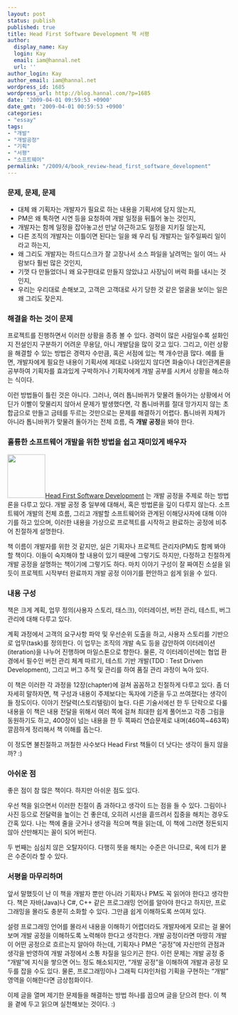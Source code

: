 ```yaml
---
layout: post
status: publish
published: true
title: Head First Software Development 책 서평
author:
  display_name: Kay
  login: Kay
  email: iam@hannal.net
  url: ''
author_login: Kay
author_email: iam@hannal.net
wordpress_id: 1685
wordpress_url: http://blog.hannal.com/?p=1685
date: '2009-04-01 09:59:53 +0900'
date_gmt: '2009-04-01 00:59:53 +0900'
categories:
- "essay"
tags:
- "개발"
- "개발공정"
- "기획"
- "서평"
- "소프트웨어"
permalink: "/2009/4/book_review-head_first_software_development"
---
```

<h3>문제, 문제, 문제</h3>
<ul>
<li>대체 왜 기획자는 개발자가 필요로 하는 내용을 기획서에 담지 않는지,</li>
<li>PM은 왜 툭하면 시연 등을 요청하여 개발 일정을 뒤틀어 놓는 것인지,</li>
<li>개발자는 함께 일정을 잡아놓고선 만날 야근하고도 일정을 지키질 않는지,</li>
<li>다른 조직의 개발자는 이틀이면 된다는 일을 왜 우리 팀 개발자는 일주일짜리 일이라고 하는지,</li>
<li>왜 그리도 개발자는 하드디스크가 잘 고장나서 소스 파일을 날려먹는 일이 여느 사람보다 훨씬 많은 것인지,</li>
<li>기껏 다 만들었더니 왜 요구한대로 만들지 않았냐고 사장님이 버럭 화를 내시는 것인지,</li>
<li>우리는 우리대로 손해보고, 고객은 고객대로 사기 당한 것 같은 얼굴을 보이는 일은 왜 그리도 잦은지.</li>
</ul>
<h3>해결을 하는 것이 문제</h3>
<p>프로젝트를 진행하면서 이러한 상황을 종종 볼 수 있다. 경력이 많은 사람일수록 설화인지 전설인지 구분하기 어려운 무용담, 아니 개발담을 많이 갖고 있다. 그리고, 이런 상황을 해결할 수 있는 방법은 경력자 수만큼, 혹은 서점에 있는 책 개수만큼 많다. 예를 들면, 개발자에게 필요한 내용이 기획서에 제대로 나와있지 않다면 화술이나 대인관계론을 공부하여 기획자를 효과있게 구박하거나 기획자에게 개발 공부를 시켜서 상황을 해소하는 식이다.</p>
<p>이런 방법들이 틀린 것은 아니다. 그러나, 여러 톱니바퀴가 맞물려 돌아가는 상황에서 어딘가 이빨이 맞물리지 않아서 문제가 발생했다면, 각 톱니바퀴를 절대 망가지지 않는 초합금으로 만들고 금테를 두르는 것만으로는 문제를 해결하기 어렵다. 톱니바퀴 자체가 아니라 톱니바퀴가 맞물려 돌아가는 전체 흐름, 즉 <strong>개발 공정</strong>을 봐야 한다.</p>
<h3>훌륭한 소프트웨어 개발을 위한 방법을 쉽고 재미있게 배우자</h3>
<p><a href="http://www.aladdin.co.kr/shop/wproduct.aspx?ISBN=8979146221&amp;ttbkey=ttbloathing2023003&amp;COPYPaper=1"><img class="alignleft" title="Head First Software Development 책 표지" src="http://image.aladdin.co.kr/coveretc/book/coversum/8979146221_1.jpg" alt="" width="85" height="98" /></a><a href="http://www.aladdin.co.kr/shop/wproduct.aspx?ISBN=8979146221&amp;ttbkey=ttbloathing2023003&amp;COPYPaper=1">Head First Software Development</a> 는 개발 공정을 주제로 하는 방법론을 다루고 있다. 개발 공정 중 일부에 대해서, 혹은 방법론을 깊이 다루지 않는다. 소프트웨어 개발의 전체 흐름, 그리고 개발할 소프트웨어와 관계된 이해당사자에 대해 이야기를 하고 있으며, 이러한 내용을 가상으로 프로젝트를 시작하고 완료하는 공정에 비추어 친절하게 설명한다.</p>
<p>책 이름이 개발자를 위한 것 같지만, 실은 기획자나 프로젝트 관리자(PM)도 함께 봐야 할 책이다. 이들이 숙지해야 할 내용이 있기 때문에 그렇기도 하지만, 다정하고 친절하게 개발 공정을 설명하는 책이기에 그렇기도 하다. 마치 이야기 구성이 잘 짜여진 소설을 읽듯이 프로젝트 시작부터 완료까지 개발 공정 이야기를 편안하고 쉽게 읽을 수 있다.</p>
<h3>내용 구성</h3>
<p>책은 크게 계획, 업무 정의(사용자 스토리, 태스크), 이터레이션, 버전 관리, 테스트, 버그 관리에 대해 다루고 있다.</p>
<p>계획 과정에서 고객의 요구사항 파악 및 우선순위 도출을 하고, 사용자 스토리를 기반으로 업무(task)를 정의한다. 이 업무는 조직의 개발 속도 등을 감안하여 이터레이션(iteration)을 나누어 진행하며 마일스톤으로 향한다. 물론, 각 이터레이션에는 협업 환경에서 필수인 버전 관리 체계 따르기, 테스트 기반 개발(TDD : Test Driven Development), 그리고 버그 추적 및 관리를 하여 품질 관리 과정이 녹아 있다.</p>
<p>이 책은 이러한 각 과정을 12장(chapter)에 걸쳐 꼼꼼하고 친절하게 다루고 있다. 좀 더 자세히 말하자면, 책 구성과 내용이 주제보다는 독자에 기준을 두고 쓰여졌다는 생각이 들 정도이다. 이야기 전달력(스토리텔링)이 높다. 다른 기술서에선 한 두 단락으로 다룰 내용을 이 책은 내용 전달을 위해서 여러 쪽에 걸쳐 최대한 쉽게 풀어쓰고 각종 그림을 동원하기도 하고, 400장이 넘는 내용을 한 두 쪽짜리 연습문제로 내며(460쪽~463쪽) 깔끔하게 정리해서 책 이해를 돕는다.</p>
<p>이 정도면 불친절하고 꺼칠한 사수보다 Head First 책들이 더 낫다는 생각이 들지 않을까? :)</p>
<h3>아쉬운 점</h3>
<p>좋은 점이 참 많은 책이다. 하지만 아쉬운 점도 있다.</p>
<p>우선 책을 읽으면서 이러한 친절이 좀 과하다고 생각이 드는 점을 들 수 있다. 그림이나 사진 등으로 전달력을 높이는 건 좋은데, 오히려 시선을 흩뜨려서 집중을 해치는 경우도 간혹 있다. 나는 책에 줄을 긋거나 생각을 적으며 책을 읽는데, 이 책에 그러면 정돈되지 않아 산만해지는 꼴이 되어 버린다.</p>
<p>두 번째는 심심치 않은 오탈자이다. 다행히 뜻을 해치는 수준은 아니므로, 옥에 티가 뭍은 수준이라 할 수 있다.</p>
<h3>서평을 마무리하며</h3>
<p>앞서 말했듯이 난 이 책을 개발자 뿐만 아니라 기획자나 PM도 꼭 읽어야 한다고 생각한다. 책은 자바(Java)나 C#, C++ 같은 프로그래밍 언어를 알아야 한다고 하지만, 프로그래밍을 몰라도 충분히 소화할 수 있다. 그만큼 쉽게 이해하도록 쓰여져 있다.</p>
<p>설령 프로그래밍 언어를 몰라서 내용을 이해하기 어렵더라도 개발자에게 모르는 걸 물어보며 개발 공정을 이해하도록 노력해야 한다고 생각한다. 개발 공정이라면 마땅히 개발이 어떤 공정으로 흐르는지 알아야 하는데, 기획자나 PM은 “공정”에 자신만의 관점과 생각을 반영하여 개발 과정에서 소통 차질을 일으키곤 한다. 이런 문제는 개발 공정 중 “개발”에 지식을 쌓으면 어느 정도 해소되지만, “개발 공정”을 이해하여 개발과 공정 모두를 잡을 수도 있다. 물론, 프로그래밍이나 그래픽 디자인처럼 기획을 구현하는 “개발” 영역을 이해한다면 금상첨화이다.</p>
<p>이제 글을 열며 제기한 문제들을 해결하는 방법 하나를 꼽으며 글을 닫으려 한다. 이 책을 곁에 두고 읽으며 실천해보는 것이다. :)</p>

